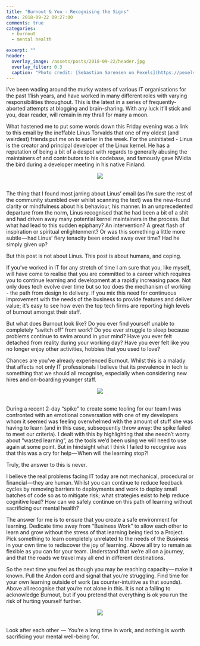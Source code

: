 ```yaml
---
title: "Burnout & You - Recognising the Signs"
date: 2018-09-22 09:27:00
comments: true
categories:
  - burnout
  - mental health

excerpt: ""
header:
  overlay_image: /assets/posts/2018-09-22/header.jpg
  overlay_filter: 0.3
  caption: "Photo credit: [Sebastian Sørensen on Pexels](https://pexels.com)"
---
```


I’ve been wading around the murky waters of various IT organisations for the past 11ish years, and have worked in many different roles with varying responsibilities throughout. This is the latest in a series of frequently-aborted attempts at blogging and brain-sharing. With any luck it’ll stick and you, dear reader, will remain in my thrall for many a moon.

What hastened me to put some words down this Friday evening was a link to this email by the ineffable Linus Torvalds that one of my oldest (and weirdest) friends put me on to earlier in the week. For the uninitiated - Linus is the creator and principal developer of the Linux kernel. He has a reputation of being a bit of a despot with regards to generally abusing the maintainers of and contributors to his codebase, and famously gave NVidia the bird during a developer meeting in his native Finland:

<center>
<img text="The lesser-spotted Linus Bird" src="https://cdn-images-1.medium.com/max/1600/1*hqqftPN4CRt1P3ZHimljPQ.png" />
</center>

<br />

The thing that I found most jarring about Linus’ email (as I’m sure the rest of the community stumbled over whilst scanning the text) was the new-found clarity or mindfulness about his behaviour, his manner. In an unprecedented departure from the norm, Linus recognised that he had been a bit of a shit and had driven away many potential kernel maintainers in the process. But what had lead to this sudden epiphany? An intervention? A great flash of inspiration or spiritual enlightenment? Or was this something a little more subtle — had Linus’ fiery tenacity been eroded away over time? Had he simply given up?

But this post is not about Linus. This post is about humans, and coping.

If you’ve worked in IT for any stretch of time I am sure that you, like myself, will have come to realise that you are committed to a career which requires you to continue learning and development at a rapidly increasing pace. Not only does tech evolve over time but so too does the mechanism of working - the path from design to delivery. If you mix this need for continuous improvement with the needs of the business to provide features and deliver value; it’s easy to see how even the top tech firms are reporting high levels of burnout amongst their staff.

But what does Burnout look like? Do you ever find yourself unable to completely “switch off” from work? Do you ever struggle to sleep because problems continue to swim around in your mind? Have you ever felt detached from reality during your working day? Have you ever felt like you no longer enjoy other activities, hobbies that you used to love?

Chances are you’ve already experienced Burnout. Whilst this is a malady that affects not only IT professionals I believe that its prevalence in tech is something that we should all recognise, especially when considering new hires and on-boarding younger staff.

<center>
<img src="https://cdn-images-1.medium.com/max/1600/0*euVXQZmJuuLgTSZR.jpg" />
</center>

<br />

During a recent 2-day “spike” to create some tooling for our team I was confronted with an emotional conversation with one of my developers whom it seemed was feeling overwhelmed with the amount of stuff she was having to learn (and in this case, subsequently throw away: the spike failed to meet our criteria). I dealt with this by highlighting that she needn’t worry about “wasted learning”, as the tools we’d been using we will need to use again at some point. But in hindsight what I think I failed to recognise was that this was a cry for help — When will the learning stop?!

Truly, the answer to this is never.

I believe the real problems facing IT today are not mechanical, procedural or financial — they are human. Whilst you can continue to reduce feedback cycles by removing barriers to deployments and work to deploy small batches of code so as to mitigate risk; what strategies exist to help reduce cognitive load? How can we safely continue on this path of learning without sacrificing our mental health?

The answer for me is to ensure that you create a safe environment for learning. Dedicate time away from “Business Work” to allow each other to learn and grow without the stress of that learning being tied to a Project. Pick something to learn completely unrelated to the needs of the Business in your own time to rediscover the joy of learning. Above all try to remain as flexible as you can for your team. Understand that we’re all on a journey, and that the roads we travel may all end in different destinations.

So the next time you feel as though you may be reaching capacity — make it known. Pull the Andon cord and signal that you’re struggling. Find time for your own learning outside of work (as counter-intuitive as that sounds). Above all recognise that you’re not alone in this. It is not a failing to acknowledge Burnout, but if you pretend that everything is ok you run the risk of hurting yourself further.

<center>
<img src="https://cdn-images-1.medium.com/max/1600/1*JKsLBE8TYHdWuw9OjpsPpg.gif" />
</center>

<br />

Look after each other  —  You’re a long time in work, and nothing is worth sacrificing your mental well-being for.
